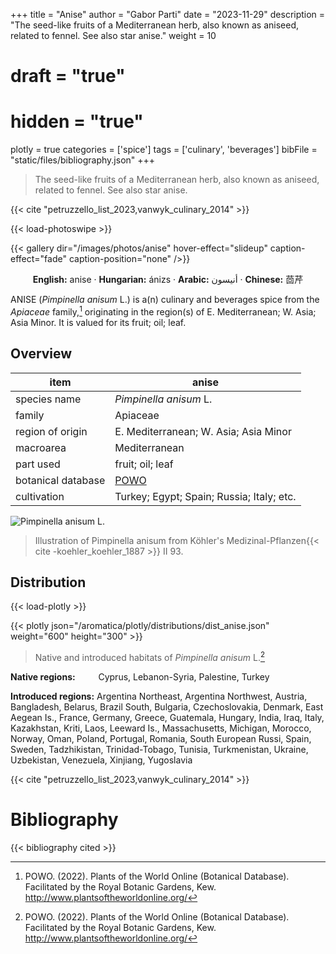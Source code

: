 +++
title = "Anise"
author = "Gabor Parti"
date = "2023-11-29"
description = "The seed-like fruits of a Mediterranean herb, also known as aniseed, related to fennel. See also star anise."
weight = 10
# draft = "true"
# hidden = "true"
plotly = true
categories = ['spice']
tags = ['culinary', 'beverages']
bibFile = "static/files/bibliography.json"
+++

>The seed-like fruits of a Mediterranean herb, also known as aniseed, related to fennel. See also star anise.

{{< cite "petruzzello_list_2023,vanwyk_culinary_2014" >}}

{{< load-photoswipe >}}

{{< gallery dir="/images/photos/anise" hover-effect="slideup" caption-effect="fade" caption-position="none" />}}

<center>

**English:** anise · **Hungarian:** ánizs · **Arabic:** <span class="arabic-text" dir="rtl">أنيسون</span> · **Chinese:** <span class="traditional-chinese-text">茴芹</span> 

</center>

ANISE (*Pimpinella anisum* L.) is a(n) culinary and beverages spice from the *Apiaceae* family,[^powo] originating in the region(s) of E. Mediterranean; W. Asia; Asia Minor. It is valued for its fruit; oil; leaf.

[^powo]: POWO. (2022). Plants of the World Online (Botanical Database). Facilitated by the Royal Botanic Gardens, Kew. http://www.plantsoftheworldonline.org/

## Overview

|       item       |                       anise                       |
|------------------|---------------------------------------------------|
|   species name   |               *Pimpinella anisum* L.              |
|      family      |                      Apiaceae                     |
| region of origin |       E. Mediterranean; W. Asia; Asia Minor       |
|     macroarea    |                   Mediterranean                   |
|     part used    |                  fruit; oil; leaf                 |
|botanical database|[POWO](https://powo.science.kew.org/taxon/846658-1)|
|    cultivation   |     Turkey; Egypt; Spain; Russia; Italy; etc.     |

![*Pimpinella anisum* L.](/images/illustrations/anise.png?width=40rem "Illustration of Pimpinella anisum from Köhler's Medizinal-Pflanzen")

>Illustration of Pimpinella anisum from Köhler's Medizinal-Pflanzen{{< cite -koehler_koehler_1887 >}} II 93.

## Distribution

{{< load-plotly >}}

{{< plotly json="/aromatica/plotly/distributions/dist_anise.json" weight="600" height="300" >}}

>Native and introduced habitats of *Pimpinella anisum* L.[^powo]

<p style="text-align:left;">

**Native regions:** &ensp; &ensp; &ensp; Cyprus, Lebanon-Syria, Palestine, Turkey

**Introduced regions:** Argentina Northeast, Argentina Northwest, Austria, Bangladesh, Belarus, Brazil South, Bulgaria, Czechoslovakia, Denmark, East Aegean Is., France, Germany, Greece, Guatemala, Hungary, India, Iraq, Italy, Kazakhstan, Kriti, Laos, Leeward Is., Massachusetts, Michigan, Morocco, Norway, Oman, Poland, Portugal, Romania, South European Russi, Spain, Sweden, Tadzhikistan, Trinidad-Tobago, Tunisia, Turkmenistan, Ukraine, Uzbekistan, Venezuela, Xinjiang, Yugoslavia

</p>

{{< cite "petruzzello_list_2023,vanwyk_culinary_2014" >}}



# Bibliography

{{< bibliography cited >}}

